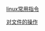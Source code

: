 [linux常用指令](https://github.com/AovoT/AT-Docs/blob/master/src/Linux/cmd/cmd.md)

[对文件的操作](https://github.com/AovoT/AT-Docs/blob/master/src/Linux/file/file.md)